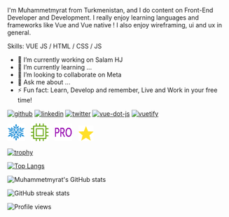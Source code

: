 I'm Muhammetmyrat from Turkmenistan, and I do content on Front-End Developer and Development. I really enjoy learning languages and frameworks like Vue and Vue native ! I also enjoy wireframing, ui and ux in general.

Skills: VUE JS / HTML / CSS / JS

- 🔭 I’m currently working on Salam HJ 
- 🌱 I’m currently learning ... 
- 👯 I’m looking to collaborate on Meta 
- 💬 Ask me about ... 
- ⚡ Fun fact: Learn, Develop and remember, Live and Work in your free time! 


[<img src='https://cdn.jsdelivr.net/npm/simple-icons@3.0.1/icons/github.svg' alt='github' height='40'>](https://github.com/Muhammetmyrat)  [<img src='https://cdn.jsdelivr.net/npm/simple-icons@3.0.1/icons/linkedin.svg' alt='linkedin' height='40'>](https://www.linkedin.com/in/muhammetmyrat-bayramov-a911ab233//)  [<img src='https://cdn.jsdelivr.net/npm/simple-icons@3.0.1/icons/twitter.svg' alt='twitter' height='40'>](https://twitter.com/BMuhammetmyrat)  [<img src='https://cdn.jsdelivr.net/npm/simple-icons@3.0.1/icons/vue-dot-js.svg' alt='vue-dot-js' height='40'>](https://vuejs.org/)  [<img src='https://cdn.jsdelivr.net/npm/simple-icons@3.0.1/icons/vuetify.svg' alt='vuetify' height='40'>](https://vuetifyjs.com/en/)  

<a href='https://archiveprogram.github.com/'><img src='https://raw.githubusercontent.com/acervenky/animated-github-badges/master/assets/acbadge.gif' width='40' height='40'></a> <a href='https://docs.github.com/en/developers'><img src='https://raw.githubusercontent.com/acervenky/animated-github-badges/master/assets/devbadge.gif' width='40' height='40'></a> <a href='https://github.com/pricing'><img src='https://raw.githubusercontent.com/acervenky/animated-github-badges/master/assets/pro.gif' width='40' height='40'></a> <a href='https://stars.github.com/'><img src='https://raw.githubusercontent.com/acervenky/animated-github-badges/master/assets/starbadge.gif' width='35' height='35'></a> 

[![trophy](https://github-profile-trophy.vercel.app/?username=Muhammetmyrat&theme=tokyonight)](https://github.com/ryo-ma/github-profile-trophy)

[![Top Langs](https://github-readme-stats.vercel.app/api/top-langs/?username=Muhammetmyrat&theme=tokyonight)](https://github.com/anuraghazra/github-readme-stats)

![Muhammetmyrat's GitHub stats](https://github-readme-stats.vercel.app/api?username=Muhammetmyrat&show_icons=true&theme=tokyonight)  

![GitHub streak stats](https://github-readme-streak-stats.herokuapp.com/?user=Muhammetmyrat&bg_color=tokyonight)  

![Profile views](https://gpvc.arturio.dev/Muhammetmyrat)
